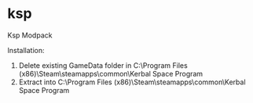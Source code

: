 # ksp
Ksp Modpack

Installation:

1. Delete existing GameData folder in C:\Program Files (x86)\Steam\steamapps\common\Kerbal Space Program
2. Extract into C:\Program Files (x86)\Steam\steamapps\common\Kerbal Space Program
